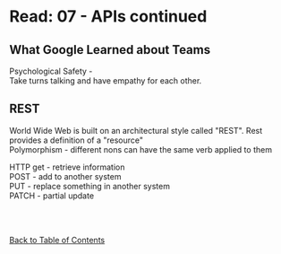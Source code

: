 # Read: 07 - APIs continued

## What Google Learned about Teams

Psychological Safety -  
Take turns talking and have empathy for each other. 

## REST
World Wide Web is built on an architectural style called "REST". Rest provides a definition of a "resource"  
Polymorphism - different nons can have the same verb applied to them

HTTP get - retrieve information  
POST - add to another system  
PUT - replace something in another system  
PATCH - partial update  



<br>
<br>

[Back to Table of Contents](README.md)